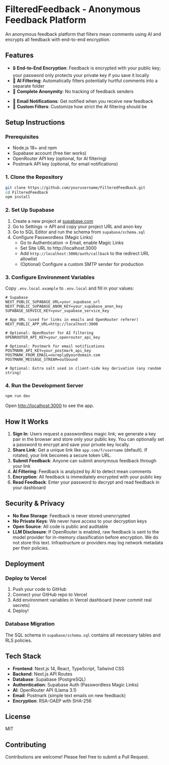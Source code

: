 # FilteredFeedback - Anonymous Feedback Platform

An anonymous feedback platform that filters mean comments using AI and encrypts all feedback with end-to-end encryption.

## Features

- 🔒 **End-to-End Encryption**: Feedback is encrypted with your public key; your password only protects your private key if you save it locally
- 🤖 **AI Filtering**: Automatically filters potentially hurtful comments into a separate folder
- 👤 **Complete Anonymity**: No tracking of feedback senders
<!-- Removed: Provable Privacy endpoints -->
- 📧 **Email Notifications**: Get notified when you receive new feedback
- 🎨 **Custom Filters**: Customize how strict the AI filtering should be

## Setup Instructions

### Prerequisites

- Node.js 18+ and npm
- Supabase account (free tier works)
- OpenRouter API key (optional, for AI filtering)
- Postmark API key (optional, for email notifications)

### 1. Clone the Repository

```bash
git clone https://github.com/yourusername/FilteredFeedback.git
cd FilteredFeedback
npm install
```

### 2. Set Up Supabase

1. Create a new project at [supabase.com](https://supabase.com)
2. Go to Settings → API and copy your project URL and anon key
3. Go to SQL Editor and run the schema from `supabase/schema.sql`
4. Configure Passwordless (Magic Links)
   - Go to Authentication → Email, enable Magic Links
   - Set Site URL to http://localhost:3000
   - Add `http://localhost:3000/auth/callback` to the redirect URL allowlist
   - (Optional) Configure a custom SMTP sender for production

### 3. Configure Environment Variables

Copy `.env.local.example` to `.env.local` and fill in your values:

```env
# Supabase
NEXT_PUBLIC_SUPABASE_URL=your_supabase_url
NEXT_PUBLIC_SUPABASE_ANON_KEY=your_supabase_anon_key
SUPABASE_SERVICE_KEY=your_supabase_service_key

# App URL (used for links in emails and OpenRouter referer)
NEXT_PUBLIC_APP_URL=http://localhost:3000

# Optional: OpenRouter for AI filtering
OPENROUTER_API_KEY=your_openrouter_api_key

# Optional: Postmark for email notifications
POSTMARK_API_KEY=your_postmark_api_key
POSTMARK_FROM_EMAIL=noreply@yourdomain.com
POSTMARK_MESSAGE_STREAM=outbound

# Optional: Extra salt used in client-side key derivation (any random string)
```

### 4. Run the Development Server

```bash
npm run dev
```

Open [http://localhost:3000](http://localhost:3000) to see the app.

## How It Works

1. **Sign In**: Users request a passwordless magic link; we generate a key pair in the browser and store only your public key. You can optionally set a password to encrypt and save your private key locally.
2. **Share Link**: Get a unique link like `app.com/f/username` (default). If rotated, your link becomes a secure token URL.
3. **Submit Feedback**: Anyone can submit anonymous feedback through your link
4. **AI Filtering**: Feedback is analyzed by AI to detect mean comments
5. **Encryption**: All feedback is immediately encrypted with your public key
6. **Read Feedback**: Enter your password to decrypt and read feedback in your dashboard

## Security & Privacy

- **No Raw Storage**: Feedback is never stored unencrypted
- **No Private Keys**: We never have access to your decryption keys
- **Open Source**: All code is public and auditable
- **LLM Disclosure**: If OpenRouter is enabled, raw feedback is sent to the model provider for in-memory classification before encryption. We do not store this text. Infrastructure or providers may log network metadata per their policies.

## Deployment

### Deploy to Vercel

1. Push your code to GitHub
2. Connect your GitHub repo to Vercel
3. Add environment variables in Vercel dashboard (never commit real secrets)
4. Deploy!

### Database Migration

The SQL schema in `supabase/schema.sql` contains all necessary tables and RLS policies.

## Tech Stack

- **Frontend**: Next.js 14, React, TypeScript, Tailwind CSS
- **Backend**: Next.js API Routes
- **Database**: Supabase (PostgreSQL)
- **Authentication**: Supabase Auth (Passwordless Magic Links)
- **AI**: OpenRouter API (Llama 3.1)
- **Email**: Postmark (simple text emails on new feedback)
- **Encryption**: RSA-OAEP with SHA-256

## License

MIT

## Contributing

Contributions are welcome! Please feel free to submit a Pull Request.
